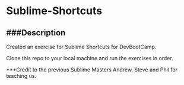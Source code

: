 Sublime-Shortcuts
=================


###Description
--------------
Created an exercise for Sublime Shortcuts for DevBootCamp.

Clone this repo to your local machine and run the exercises in order.

***Credit to the previous Sublime Masters Andrew, Steve and Phil for teaching us.